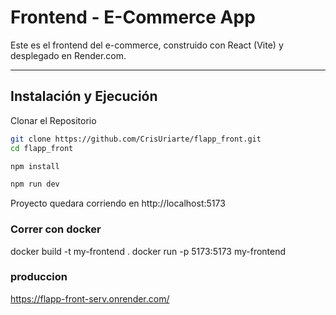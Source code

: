 
# Frontend - E-Commerce App

Este es el frontend del e-commerce, construido con React (Vite) y desplegado en Render.com.

---

## Instalación y Ejecución

Clonar el Repositorio

```bash
git clone https://github.com/CrisUriarte/flapp_front.git
cd flapp_front

npm install
```

```bash
npm run dev

```
Proyecto quedara corriendo en http://localhost:5173

### Correr con docker

docker build -t my-frontend .
docker run -p 5173:5173 my-frontend

### produccion

https://flapp-front-serv.onrender.com/